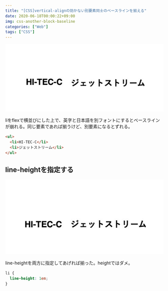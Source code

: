 ```yaml
---
title: "[CSS]vertical-alignの効かない別要素同士のベースラインを揃える"
date: 2020-06-18T00:00:22+09:00
img: css-another-block-baseline
categories: ["Web"]
tags: ["CSS"]
---
```


![another-block-baseline-1](../../../images/another-block-baseline-1.jpg)

liをflexで横並びにした上で、英字と日本語を別フォントにするとベースラインが崩れる。同じ要素であれば揃うけど、別要素になるとずれる。

```html
<ul>
  <li>HI-TEC-C</li>
  <li>ジェットストリーム</li>
</ul>
```

## line-heightを指定する

![another-block-baseline-2](../../../images/another-block-baseline-2.jpg)

line-heightを両方に指定してあげれば揃った。heightではダメ。

```css
li {
  line-height: 1em;
}
```